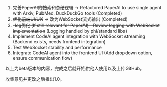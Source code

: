 1. ~~完善PaperAI的搜索和总结逻辑~~ -> Refactored PaperAI to use single agent with Arxiv, PubMed, DuckDuckGo tools (Completed)
2. ~~优化前端UI/UX~~ -> 改为WebSocket流式输出 (Completed)
3. ~~-log优化 (If still relevant for PaperAI) - Review logging with WebSocket implementation~~ (Logging handled by phi/standard libs)
4. Implement CodeAI agent integration with WebSocket streaming (Backend exists, needs frontend integration)
5. Test WebSocket stability and performance
6. Integrate CodeAI agent into the frontend UI (Add dropdown option, ensure communication flow)

以上为beta版本的内容，完成之后就开始供他人使用以及上传GitHub。

收集意见并更改之后推出1.0。

